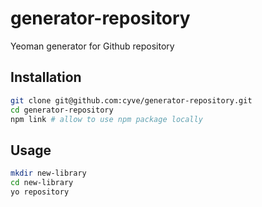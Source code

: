 # generator-repository
Yeoman generator for Github repository

## Installation
```bash
git clone git@github.com:cyve/generator-repository.git
cd generator-repository
npm link # allow to use npm package locally
```

## Usage
```bash
mkdir new-library
cd new-library
yo repository
```
